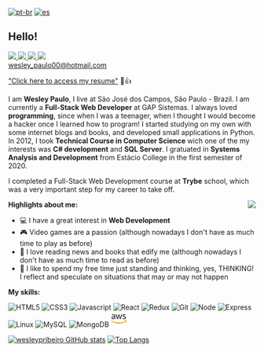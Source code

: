 [![pt-br](https://img.shields.io/badge/lang-pt--br-green.svg)](https://github.com/wesleypribeiro/wesleypribeiro/blob/main/README.pt-br.md)
[![es](https://img.shields.io/badge/lang-es-yellow.svg)](https://github.com/wesleypribeiro/wesleypribeiro/blob/main/README.es.md)

<h2>Hello!</h2>
<p align="left">
  <a href="https://wesleypribeiro.github.io/" target="_blank">
    <img height="32px" src="https://wesleypribeiro.github.io/img/github.png" />
  </a>
  <a href="https://www.linkedin.com/in/wesleypribeiro/" target="_blank">
    <img height="32px" src="https://wesleypribeiro.github.io/img/linkedin.png" />
  </a>
  <a href="https://www.facebook.com/wesleybehbs" target="_blank">
    <img height="32px" src="https://wesleypribeiro.github.io/img/facebook.png" />
  </a>
  <a href="https://www.instagram.com/wesleypribeiro_" target="_blank">
    <img height="32px" src="https://wesleypribeiro.github.io/img/instagram.png" />
  </a>
 <br /><a href="mailto:wesley_paulo00@hotmail.com" target="_blank">wesley_paulo00@hotmail.com</a>
</p>
<a href="https://gitconnected.com/wesleypribeiro/resume">"Click here to access my resume"</a> 📄👍
<p>I am <b>Wesley Paulo</b>, I live at São José dos Campos, São Paulo - Brazil. I am currently a <b>Full-Stack Web Developer</b> at GAP Sistemas. I always loved <b>programming</b>, since when I was a teenager, when I thought I would become a hacker once I learned how to program! I started studying on my own with some internet blogs and books, and developed small applications in Python. In 2012, I took <b>Technical Course in Computer Science</b> wich one of the my interests was <b>C# development</b> and <b>SQL Server</b>. I gratuated in <b> Systems Analysis and Development</b> from Estácio College in the first semester of 2020.</p>

<p>I completed a Full-Stack Web Development course at <b>Trybe</b> school, which was a very important step for my career to take off.</p> 

<img align="right" src="https://media.giphy.com/media/ZVik7pBtu9dNS/giphy.gif" />
<b>Highlights about me:</b>
<ul align="left">
  <li>💻 I have a great interest in <b>Web Development</b></li>
  <li>🎮 Video games are a passion (although nowadays I don't have as much time to play as before)</li>
  <li>📖 I love reading news and books that edify me (although nowadays I don't have as much time to read as before)</li>
  <li>💭 I like to spend my free time just standing and thinking, yes, THINKING! I reflect and speculate on situations that may or may not happen</li>
</ul>

<b>My skills:</b>
<p align="left">
<img height="32px" src="https://user-images.githubusercontent.com/60102340/111059115-bf43e200-8471-11eb-8ec7-f65c11f035dc.png" alt="HTML5" />
<img height="32px" src="https://user-images.githubusercontent.com/60102340/111059142-e26e9180-8471-11eb-9801-d6cbd405001b.png" alt="CSS3" />
<img height="32px" src="https://user-images.githubusercontent.com/60102340/111058883-41330b80-8470-11eb-925e-2840cc98a48a.png" alt="Javascript" />
<img height="32px" src="https://user-images.githubusercontent.com/60102340/111058928-940cc300-8470-11eb-88fa-9d5b0b6b506f.png" alt="React" />
<img height="32px" src="https://user-images.githubusercontent.com/60102340/111059206-793b4e00-8472-11eb-9271-6241c915015d.png" alt="Redux" />
<img height="32px" src="https://user-images.githubusercontent.com/60102340/111059252-d20ae680-8472-11eb-9f1f-be95b9ccb7d5.png" alt="Git" />
<img height="32px" src="https://user-images.githubusercontent.com/60102340/111059324-7db43680-8473-11eb-928c-e3a7a92c4fd8.png" alt="Node" />
<img height="32px" src="https://user-images.githubusercontent.com/60102340/121813902-971c7880-cc44-11eb-85f0-2306e0738c78.png" alt="Express" />
<img height="32px" src="https://user-images.githubusercontent.com/60102340/111059344-a0dee600-8473-11eb-876e-ce6212305773.png" alt="Linux" />
<img height="32px" src="https://user-images.githubusercontent.com/60102340/119366103-feb75780-bc86-11eb-8d98-f78835650b85.png" alt="MySQL" />
<img height="32px" src="https://user-images.githubusercontent.com/60102340/119366211-1b538f80-bc87-11eb-89f4-d679189e1ea3.png" alt="MongoDB" />
<img height="32px" src="aws.png" alt="AWS" />
</p>

[![wesleypribeiro GitHub stats](https://github-readme-stats.vercel.app/api?username=wesleypribeiro)](https://github.com/wesleypribeiro/github-readme-stats)
[![Top Langs](https://github-readme-stats.vercel.app/api/top-langs/?username=wesleypribeiro&layout=compact)](https://github.com/wesleypribeiro/github-readme-stats)

